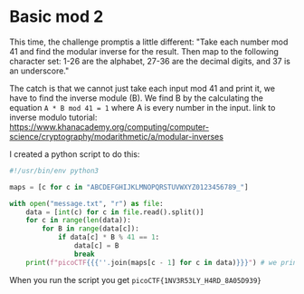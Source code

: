 # Basic mod 2

This time, the challenge promptis a little different: "Take each number mod 41 and find the modular inverse for the result. Then map to the following character set: 1-26 are the alphabet, 27-36 are the decimal digits, and 37 is an underscore."

The catch is that we cannot just take each input mod 41 and print it, we have to find the inverse module (B). We find B by the calculating the equation `A * B mod 41 = 1` where A is every number in the input.
link to inverse modulo tutorial: https://www.khanacademy.org/computing/computer-science/cryptography/modarithmetic/a/modular-inverses

I created a python script to do this:

```python
#!/usr/bin/env python3

maps = [c for c in "ABCDEFGHIJKLMNOPQRSTUVWXYZ0123456789_"]

with open("message.txt", "r") as file:
    data = [int(c) for c in file.read().split()]
    for c in range(len(data)):
        for B in range(data[c]):
            if data[c] * B % 41 == 1:
                data[c] = B
                break
    print(f"picoCTF{{{''.join(maps[c - 1] for c in data)}}}") # we print maps[c - 1] because in the challenge prompt it said that the alphabet started at one so the array becomes shifted.
```

When you run the script you get `picoCTF{1NV3R53LY_H4RD_8A05D939}`
